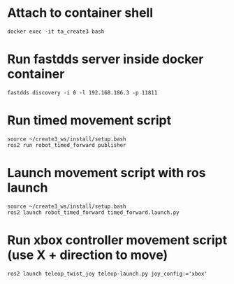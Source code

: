 # Attach to container shell
```
docker exec -it ta_create3 bash
```

# Run fastdds server inside docker container
```
fastdds discovery -i 0 -l 192.168.186.3 -p 11811
```

# Run timed movement script
```
source ~/create3_ws/install/setup.bash
ros2 run robot_timed_forward publisher
```
# Launch movement script with ros launch

```
source ~/create3_ws/install/setup.bash
ros2 launch robot_timed_forward timed_forward.launch.py
```

# Run xbox controller movement script (use X + direction to move)
```
ros2 launch teleop_twist_joy teleop-launch.py joy_config:='xbox'
```
